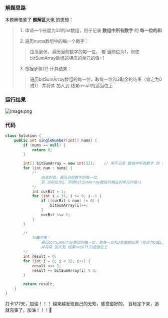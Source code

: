 ### 解题思路
本题解借鉴了 **题解区**大佬 的思想：
> 1. 申请一个长度为32的int数组，用于记录 **数组中所有数字** 的 **每一位的和**
> 
> 2. 遍历nums数组中的每一个数字：
>> 由高到低，遍历当前数字的每一位，
>> 若 当前位为1，则使bitSumArray数组的相应的单元的值+1
> 
> 3. 根据步骤(2) 计算结果：
>> 遍历bitSumArray数组的每一位，取每一位和3取余的结果（肯定为0或1）
>> 并将其 加入到 结果result的适当位上

### 运行结果
![image.png](https://pic.leetcode-cn.com/1614393413-BGfxEs-image.png)

### 代码

```java
class Solution {
    public int singleNumber(int[] nums) {
        if (nums == null) {
            return 0;
        }

        int[] bitSumArray = new int[32];    // 用于记录 数组中所有数字 的 每一位的和
        for (int num : nums) {
            /*
                由高到低，遍历当前数字的每一位，
                若 当前位为1，则使bitSumArray数组的相应的单元的值+1
            */
            int curBit = 1;
            for (int i = 31; i >= 0; i--) {
                if ((curBit & num) != 0) {
                    bitSumArray[i]++;
                }
                curBit <<= 1;
            }
        }

        /*
            计算结果：
                遍历bitSumArray数组的每一位，取每一位和3取余的结果（肯定为0或1）
                并将其 加入到 结果result的适当位上
        */
        int result = 0;
        for (int i = 0; i < 32; i++) {
            result <<= 1;
            result += bitSumArray[i] % 3;
        }

        return result;
    }
}
```
打卡177天，加油！！！
越来越发现自己的无知，感觉蛮好的，
目标定下来，追就完事了，加油！！！💪